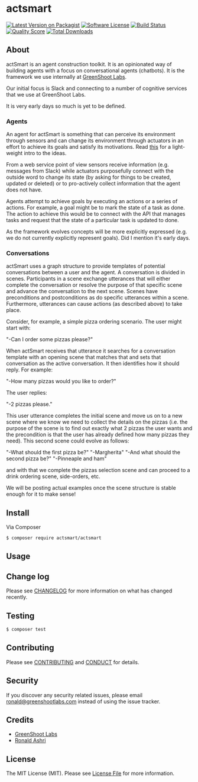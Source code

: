 # actsmart

[![Latest Version on Packagist][ico-version]][link-packagist]
[![Software License][ico-license]](LICENSE.md)
[![Build Status][ico-travis]][link-travis]
[![Quality Score][ico-code-quality]][link-code-quality]
[![Total Downloads][ico-downloads]][link-downloads]


## About

actSmart is an agent construction toolkit. It is an opinionated way of building agents
with a focus on conversational agents (chatbots). It is the framework we use internally at [GreenShoot Labs][link-greenshoot].

Our initial focus is Slack and connecting to a number of  cognitive services that we use at GreenShoot Labs. 

It is very early days so much is yet to be defined. 

### Agents

An agent for actSmart is something that can perceive its environment through sensors and can change its
environment through actuators in an effort to achieve its goals and satisfy its motivations. Read [this][medium-agents] for
a light-weight intro to the ideas.
 
From a web service point of view sensors receive information (e.g. messages from
Slack) while actuators purposefully connect with the outside word to change its state (by asking for things to
be created, updated or deleted) or to pro-actively collect information that the agent does not have. 

Agents attempt to achieve goals by executing an actions or a series of actions. For example,
a goal might be to mark the state of a task as done. The action to achieve this would be to connect with the API
that manages tasks and request that the state of a particular task is updated to done. 

As the framework evolves concepts will be more explicitly expressed (e.g. we do not currently explicitly represent goals). 
Did I mention it's early days.

### Conversations

actSmart uses a graph structure to provide templates of potential conversations between a user and the agent. A
conversation is divided in scenes. Participants in a scene exchange utterances that will either complete the conversation
or resolve the purpose of that specific scene and advance the conversation to the next scene. Scenes have preconditions
and postconditions as do specific utterances within a scene. Furthermore, utterances can cause actions (as described above)
to take place. 

Consider, for example, a simple pizza ordering scenario. The user might start with: 

"-Can I order some pizzas please?"

When actSmart receives that utterance it searches for a conversation template with an opening scene that matches that and 
sets that conversation as the active conversation. It then identifies how it should reply. For example:  

"-How many pizzas would you like to order?"

The user replies:

"-2 pizzas please."

This user utterance completes the initial scene and move us on to a new scene where we know we need
to collect the details on the pizzas (i.e. the purpose of the scene is to find out exactly what 2 pizzas the user wants
and the precondition is that the user has already defined how many pizzas they need). This second scene could evolve as follows:

"-What should the first pizza be?"
"-Margherita"
"-And what should the second pizza be?"
"-Pinneaple and ham"

and with that we complete the pizzas selection scene and can proceed to a drink ordering scene, side-orders, etc.

We will be posting actual examples once the scene structure is stable enough for it to make sense! 

 
## Install

Via Composer

``` bash
$ composer require actsmart/actsmart
```

## Usage

## Change log

Please see [CHANGELOG](CHANGELOG.md) for more information on what has changed recently.

## Testing

``` bash
$ composer test
```

## Contributing

Please see [CONTRIBUTING](CONTRIBUTING.md) and [CONDUCT](CONDUCT.md) for details.

## Security

If you discover any security related issues, please email ronald@greenshootlabs.com instead of using the issue tracker.

## Credits

- [GreenShoot Labs][link-greenshoot]
- [Ronald Ashri][link-ronald]

## License

The MIT License (MIT). Please see [License File](LICENSE.md) for more information.

[ico-version]: https://img.shields.io/packagist/v/actsmart/actsmart.svg?style=flat-square
[ico-license]: https://img.shields.io/badge/license-MIT-brightgreen.svg?style=flat-square
[ico-travis]: https://img.shields.io/travis/actsmart/actsmart/master.svg?style=flat-square
[ico-code-quality]: https://img.shields.io/scrutinizer/g/actsmart/actsmart.svg?style=flat-square
[ico-downloads]: https://img.shields.io/packagist/dt/actsmart/actsmart.svg?style=flat-square

[link-packagist]: https://packagist.org/packages/actsmart/actsmart
[link-travis]: https://travis-ci.org/actsmart/actsmart
[link-code-quality]: https://scrutinizer-ci.com/g/actsmart/actsmart
[link-downloads]: https://packagist.org/packages/actsmart/actsmart
[link-greenshoot]: https://greenshootlabs.com
[link-ronald]: https://twitter.com/ronald_istos
[medium-agents]: https://hackernoon.com/making-artificial-intelligence-work-for-you-part-1-what-is-ai-dd7512058e0e

